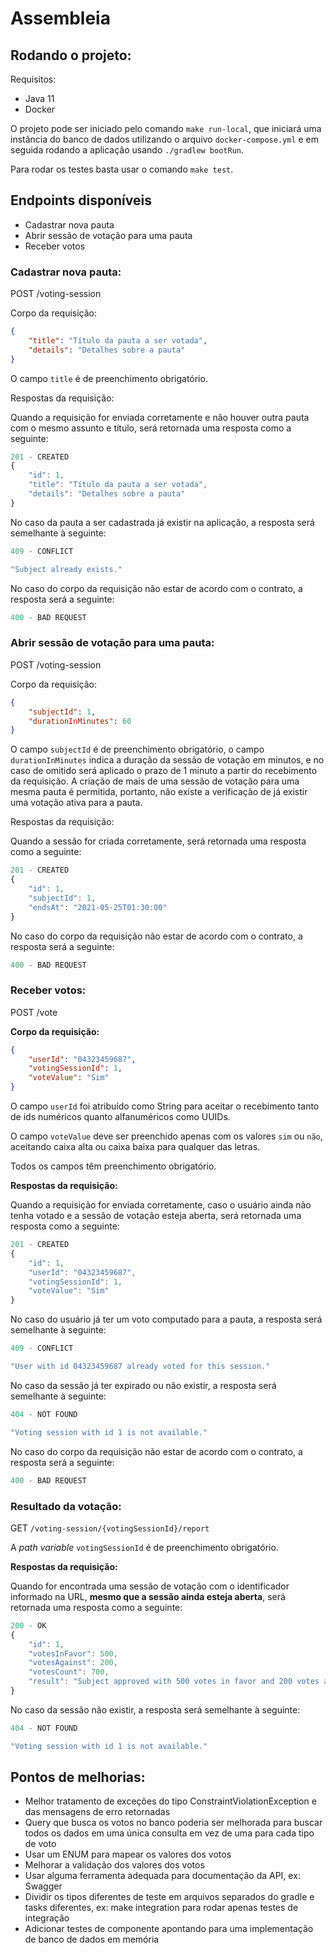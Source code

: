 # Assembleia
## Rodando o projeto:

Requisitos:

- Java 11
- Docker

O projeto pode ser iniciado pelo comando `make run-local`, que iniciará uma instância do banco de dados utilizando o arquivo `docker-compose.yml` e em seguida rodando a aplicação usando `./gradlew bootRun`.

Para rodar os testes basta usar o comando `make test`.

## Endpoints disponíveis

- Cadastrar nova pauta
- Abrir sessão de votação para uma pauta
- Receber votos

### Cadastrar nova pauta:

POST /voting-session

Corpo da requisição:

```json
{
	"title": "Título da pauta a ser votada",
	"details": "Detalhes sobre a pauta"
}
```

O campo `title` é de preenchimento obrigatório.

Respostas da requisição:

Quando a requisição for enviada corretamente e não houver outra pauta com o mesmo assunto e título, será retornada uma resposta como a seguinte:

```jsx
201 - CREATED
{
	"id": 1,
	"title": "Título da pauta a ser votada",
	"details": "Detalhes sobre a pauta"
}
```

No caso da pauta a ser cadastrada já existir na aplicação, a resposta será semelhante à seguinte:

```jsx
409 - CONFLICT

"Subject already exists."
```

No caso do corpo da requisição não estar de acordo com o contrato, a resposta será a seguinte:

```jsx
400 - BAD REQUEST
```

### Abrir sessão de votação para uma pauta:

POST /voting-session

Corpo da requisição:

```json
{
	"subjectId": 1,
	"durationInMinutes": 60
}
```

O campo `subjectId` é de preenchimento obrigatório, o campo `durationInMinutes` indica a duração da sessão de votação em minutos, e no caso de omitido será aplicado o prazo de 1 minuto a partir do recebimento da requisição. A criação de mais de uma sessão de votação para uma mesma pauta é permitida, portanto, não existe a verificação de já existir uma votação ativa para a pauta.

Respostas da requisição:

Quando a sessão for criada corretamente, será retornada uma resposta como a seguinte:

```jsx
201 - CREATED
{
	"id": 1,
	"subjectId": 1,
	"endsAt": "2021-05-25T01:30:00"
}
```

No caso do corpo da requisição não estar de acordo com o contrato, a resposta será a seguinte:

```jsx
400 - BAD REQUEST
```

### Receber votos:

POST /vote

**Corpo da requisição:**

```json
{
	"userId": "04323459687",
	"votingSessionId": 1,
	"voteValue": "Sim"
}
```

O campo `userId` foi atribuído como String para aceitar o recebimento tanto de ids numéricos quanto alfanuméricos como UUIDs.

O campo `voteValue` deve ser preenchido apenas com os valores `sim` ou `não`, aceitando caixa alta ou caixa baixa para qualquer das letras.

Todos os campos têm preenchimento obrigatório.

**Respostas da requisição:**

Quando a requisição for enviada corretamente, caso o usuário ainda não tenha votado e a sessão de votação esteja aberta, será retornada uma resposta como a seguinte:


```jsx
201 - CREATED
{
	"id": 1,
	"userId": "04323459687",
	"votingSessionId": 1,
	"voteValue": "Sim"
}
```

No caso do usuário já ter um voto computado para a pauta, a resposta será semelhante à seguinte:

```jsx
409 - CONFLICT

"User with id 04323459687 already voted for this session."
```

No caso da sessão já ter expirado ou não existir, a resposta será semelhante à seguinte:

```jsx
404 - NOT FOUND

"Voting session with id 1 is not available."
```

No caso do corpo da requisição não estar de acordo com o contrato, a resposta será a seguinte:

```jsx
400 - BAD REQUEST
```

### Resultado da votação:

GET `/voting-session/{votingSessionId}/report`

A _path variable_ `votingSessionId` é de preenchimento obrigatório.

**Respostas da requisição:**

Quando for encontrada uma sessão de votação com o identificador informado na URL, **mesmo que a sessão ainda esteja aberta**, será retornada uma resposta como a seguinte:


```jsx
200 - OK
{
    "id": 1,
    "votesInFavor": 500, 
    "votesAgainst": 200,
    "votesCount": 700,
    "result": "Subject approved with 500 votes in favor and 200 votes against"
}
```


No caso da sessão não existir, a resposta será semelhante à seguinte:

```jsx
404 - NOT FOUND

"Voting session with id 1 is not available."
```

## Pontos de melhorias:

- Melhor tratamento de exceções do tipo ConstraintViolationException e das mensagens de erro retornadas
- Query que busca os votos no banco poderia ser melhorada para buscar todos os dados em uma única consulta em vez de uma para cada tipo de voto
- Usar um ENUM para mapear os valores dos votos
- Melhorar a validação dos valores dos votos
- Usar alguma ferramenta adequada para documentação da API, ex: Swagger
- Dividir os tipos diferentes de teste em arquivos separados do gradle e tasks diferentes, ex: make integration para rodar apenas testes de integração
- Adicionar testes de componente apontando para uma implementação de banco de dados em memória
